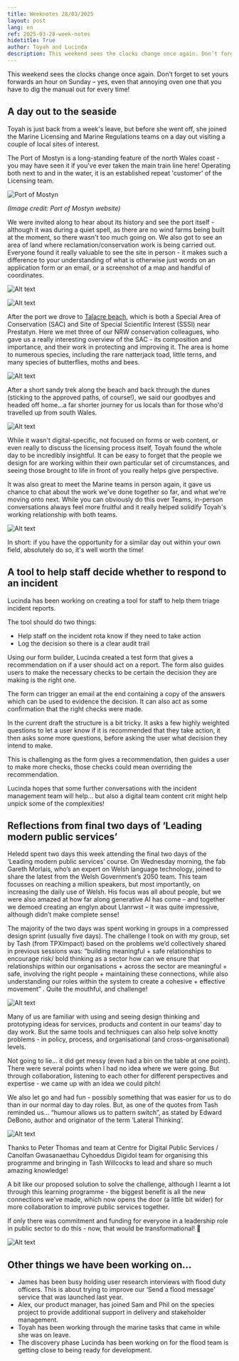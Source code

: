 ```yaml
---
title: Weeknotes 28/03/2025
layout: post
lang: en
ref: 2025-03-28-week-notes
hidetitle: True
author: Toyah and Lucinda
description: This weekend sees the clocks change once again. Don’t forget to set yours forwards an hour on Sunday – yes, even that annoying oven one that you have to dig the manual out for every time! 
---
```


This weekend sees the clocks change once again. Don’t forget to set yours forwards an hour on Sunday – yes, even that annoying oven one that you have to dig the manual out for every time! 

## A day out to the seaside

Toyah is just back from a week's leave, but before she went off, she joined the Marine Licensing and Marine Regulations teams on a day out visiting a couple of local sites of interest. 
 
The Port of Mostyn is a long-standing feature of the north Wales coast - you may have seen it if you've ever taken the main train line here! Operating both next to and in the water, it is an established repeat 'customer' of the Licensing team. 

![Port of Mostyn](https://github.com/nrw-digital/week-notes/blob/8f1a0cf594b510f1606b9accccd3b14b61c66b64/images/Pic%201.jpg?raw=true)

_(Image credit: Port of Mostyn website)_

We were invited along to hear about its history and see the port itself - although it was during a quiet spell, as there are no wind farms being built at the moment, so there wasn't too much going on. We also got to see an area of land where reclamation/conservation work is being carried out. Everyone found it really valuable to see the site in person - it makes such a difference to your understanding of what is otherwise just words on an application form or an email, or a screenshot of a map and handful of coordinates.  

![Alt text](https://github.com/nrw-digital/week-notes/blob/8f1a0cf594b510f1606b9accccd3b14b61c66b64/images/Pic%202.jpg?raw=true)

![Alt text](https://github.com/nrw-digital/week-notes/blob/8f1a0cf594b510f1606b9accccd3b14b61c66b64/images/Pic%203.jpg?raw=true)

After the port we drove to [Talacre beach](https://naturalresources.wales/guidance-and-advice/business-sectors/education-and-skills/looking-for-learning-resources/learning-resources-search-by-site/gronant-and-talacre/?lang=en), which is both a Special Area of Conservation (SAC) and Site of Special Scientific Interest (SSSI) near Prestatyn. Here we met three of our NRW conservation colleagues, who gave us a really interesting overview of the SAC - its composition and importance, and their work in protecting and improving it. The area is home to numerous species, including the rare natterjack toad, little terns, and many species of butterflies, moths and bees. 

![Alt text](https://github.com/nrw-digital/week-notes/blob/8f1a0cf594b510f1606b9accccd3b14b61c66b64/images/Pic%204.jpg?raw=true)

After a short sandy trek along the beach and back through the dunes (sticking to the approved paths, of course!), we said our goodbyes and headed off home…a far shorter journey for us locals than for those who'd travelled up from south Wales. 

![Alt text](https://github.com/nrw-digital/week-notes/blob/8f1a0cf594b510f1606b9accccd3b14b61c66b64/images/Pic%205.jpg?raw=true)

While it wasn't digital-specific, not focused on forms or web content, or even really to discuss the licensing process itself, Toyah found the whole day to be incredibly insightful. It can be easy to forget that the people we design for are working within their own particular set of circumstances, and seeing those brought to life in front of you really helps give perspective. 
 
It was also great to meet the Marine teams in person again, it gave us chance to chat about the work we've done together so far, and what we're moving onto next. While you can obviously do this over Teams, in-person conversations always feel more fruitful and it really helped solidify Toyah's working relationship with both teams. 

![Alt text](https://github.com/nrw-digital/week-notes/blob/8f1a0cf594b510f1606b9accccd3b14b61c66b64/images/Pic%206.jpg?raw=true)

In short: if you have the opportunity for a similar day out within your own field, absolutely do so, it's well worth the time!

## A tool to help staff decide whether to respond to an incident

Lucinda has been working on creating a tool for staff to help them triage incident reports.

The tool should do two things:

+ Help staff on the incident rota know if they need to take action
+ Log the decision so there is a clear audit trail

Using our form builder, Lucinda created a test form that gives a recommendation on if a user should act on a report. The form also guides users to make the necessary checks to be certain the decision they are making is the right one. 

The form can trigger an email at the end containing a copy of the answers which can be used to evidence the decision. It can also act as some confirmation that the right checks were made.

In the current draft the structure is a bit tricky. It asks a few highly weighted questions to let a user know if it is recommended that they take action, it then asks some more questions, before asking the user what decision they intend to make. 

This is challenging as the form gives a recommendation, then guides a user to make more checks, those checks could mean overriding the recommendation.

Lucinda hopes that some further conversations with the incident management team will help… but also a digital team content crit might help unpick some of the complexities! 

## Reflections from final two days of ‘Leading modern public services’
 
Heledd spent two days this week attending the final two days of the ‘Leading modern public services’ course. On Wednesday morning, the fab Gareth Morlais, who’s an expert on Welsh language technology, joined to share the latest from the Welsh Government’s 2050 team. This team focusses on reaching a million speakers, but most importantly, on increasing the daily use of Welsh. His focus was all about people, but we were also amazed at how far along generative AI has come – and together we demoed creating an englyn about Llanrwst – it was quite impressive, although didn’t make complete sense!
 
The majority of the two days was spent working in groups in a compressed design sprint (usually five days). The challenge I took on with my group, set by Tash (from TPXImpact) based on the problems we’d collectively shared in previous sessions was: “building meaningful + safe relationships to encourage risk/ bold thinking as a sector how can we ensure that relationships within our organisations + across the sector are meaningful + safe, involving the right people + maintaining these connections, while also understanding our roles within the system to create a cohesive + effective movement” . Quite the mouthful, and challenge!

![Alt text](https://github.com/nrw-digital/week-notes/blob/8f1a0cf594b510f1606b9accccd3b14b61c66b64/images/IMG_6640.jpg?raw=true)

Many of us are familiar with using and seeing design thinking and prototyping ideas for services, products and content in our teams’ day to day work. But the same tools and techniques can also help solve knotty problems - in policy, process, and organisational (and cross-organisational) levels. 
 
Not going to lie… it did get messy (even had a bin on the table at one point). There were several points when I had no idea where we were going. But through collaboration, listening to each other for different perspectives and expertise - we came up with an idea we could pitch! 
 
We also let go and had fun - possibly something that was easier for us to do than in our normal day to day roles. But, as one of the quotes from Tash reminded us... “humour allows us to pattern switch”, as stated by Edward DeBono, author and originator of the term ‘Lateral Thinking’.

![Alt text](https://github.com/nrw-digital/week-notes/blob/1c65e9b4273331d3a9e05ab73c9196341053239c/images/IMG_6675.jpg?raw=true)

Thanks to Peter Thomas and team at Centre for Digital Public Services / Canolfan Gwasanaethau Cyhoeddus Digidol team for organising this programme and bringing in Tash Willcocks to lead and share so much amazing knowledge! 

A bit like our proposed solution to solve the challenge, although l learnt a lot through this learning programme - the biggest benefit is all the new connections we’ve made, which now opens the door (a little bit wider) for more collaboration to improve public services together.
 
If only there was commitment and funding for everyone in a leadership role in public sector to do this - now, that would be transformational! 👀

![Alt text](https://github.com/nrw-digital/week-notes/blob/da52cd8524cda089304d8e3a268bc2c694bb08ab/images/IMG_6674.jpg?raw=true)

## Other things we have been working on…

+ James has been busy holding user research interviews with flood duty officers. This is about trying to improve our ‘Send a flood message’ service that was launched last year.
+ Alex, our product manager, has joined Sam and Phil on the species project to provide additional support in delivery and stakeholder management.
+ Toyah has been working through the marine tasks that came in while she was on leave.
+ The discovery phase Lucinda has been working on for the flood team is getting close to being ready for development. 

